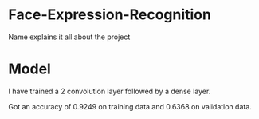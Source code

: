 # Face-Expression-Recognition

Name explains it all about the project


# Model

I have trained a 2 convolution layer followed by a dense layer.

Got an accuracy of 0.9249 on training data and  0.6368 on validation data.
